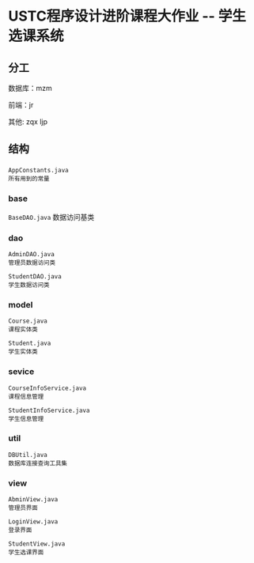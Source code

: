 # USTC程序设计进阶课程大作业 -- 学生选课系统

## 分工

数据库：mzm

前端：jr

其他: zqx ljp

## 结构

### 
    AppConstants.java
    所有用到的常量

### base
`BaseDAO.java`    数据访问基类
### dao
    AdminDAO.java
    管理员数据访问类

    StudentDAO.java
    学生数据访问类
### model
    Course.java
    课程实体类

    Student.java
    学生实体类
### sevice
    CourseInfoService.java
    课程信息管理

    StudentInfoService.java
    学生信息管理
### util
    DBUtil.java
    数据库连接查询工具集
### view
    AbminView.java
    管理员界面

    LoginView.java
    登录界面

    StudentView.java
    学生选课界面

